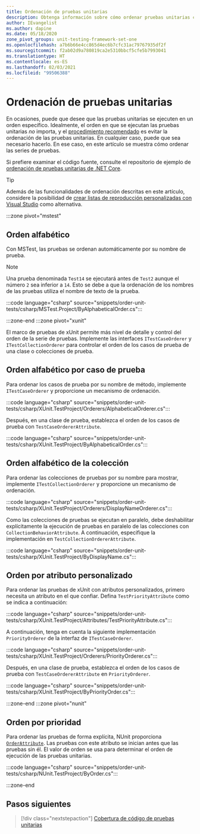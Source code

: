```yaml
---
title: Ordenación de pruebas unitarias
description: Obtenga información sobre cómo ordenar pruebas unitarias con .NET Core.
author: IEvangelist
ms.author: dapine
ms.date: 05/18/2020
zone_pivot_groups: unit-testing-framework-set-one
ms.openlocfilehash: a7b6b66e4cc865d4ec6b7cfc31ac79767935df2f
ms.sourcegitcommit: f2ab02d9a780819ca2e5310bbcf5cfe5b7993041
ms.translationtype: HT
ms.contentlocale: es-ES
ms.lasthandoff: 02/03/2021
ms.locfileid: "99506388"
---
```

# <a name="order-unit-tests"></a>Ordenación de pruebas unitarias

En ocasiones, puede que desee que las pruebas unitarias se ejecuten en un orden específico. Idealmente, el orden en que se ejecutan las pruebas unitarias _no_ importa, y el [procedimiento recomendado](unit-testing-best-practices.md) es evitar la ordenación de las pruebas unitarias. En cualquier caso, puede que sea necesario hacerlo. En ese caso, en este artículo se muestra cómo ordenar las series de pruebas.

Si prefiere examinar el código fuente, consulte el repositorio de ejemplo de [ordenación de pruebas unitarias de .NET Core](/samples/dotnet/samples/order-unit-tests-cs).

> [!TIP]
> Además de las funcionalidades de ordenación descritas en este artículo, considere la posibilidad de [crear listas de reproducción personalizadas con Visual Studio](/visualstudio/test/run-unit-tests-with-test-explorer?view=vs-2019#create-custom-playlists) como alternativa.

:::zone pivot="mstest"

## <a name="order-alphabetically"></a>Orden alfabético

Con MSTest, las pruebas se ordenan automáticamente por su nombre de prueba.

> [!NOTE]
> Una prueba denominada `Test14` se ejecutará antes de `Test2` aunque el número `2` sea inferior a `14`. Esto se debe a que la ordenación de los nombres de las pruebas utiliza el nombre de texto de la prueba.

:::code language="csharp" source="snippets/order-unit-tests/csharp/MSTest.Project/ByAlphabeticalOrder.cs":::

:::zone-end
:::zone pivot="xunit"

El marco de pruebas de xUnit permite más nivel de detalle y control del orden de la serie de pruebas. Implemente las interfaces `ITestCaseOrderer` y `ITestCollectionOrderer` para controlar el orden de los casos de prueba de una clase o colecciones de prueba.

## <a name="order-by-test-case-alphabetically"></a>Orden alfabético por caso de prueba

Para ordenar los casos de prueba por su nombre de método, implemente `ITestCaseOrderer` y proporcione un mecanismo de ordenación.

:::code language="csharp" source="snippets/order-unit-tests/csharp/XUnit.TestProject/Orderers/AlphabeticalOrderer.cs":::

Después, en una clase de prueba, establezca el orden de los casos de prueba con `TestCaseOrdererAttribute`.

:::code language="csharp" source="snippets/order-unit-tests/csharp/XUnit.TestProject/ByAlphabeticalOrder.cs":::

## <a name="order-by-collection-alphabetically"></a>Orden alfabético de la colección

Para ordenar las colecciones de pruebas por su nombre para mostrar, implemente `ITestCollectionOrderer` y proporcione un mecanismo de ordenación.

:::code language="csharp" source="snippets/order-unit-tests/csharp/XUnit.TestProject/Orderers/DisplayNameOrderer.cs":::

Como las colecciones de pruebas se ejecutan en paralelo, debe deshabilitar explícitamente la ejecución de pruebas en paralelo de las colecciones con `CollectionBehaviorAttribute`. A continuación, especifique la implementación en `TestCollectionOrdererAttribute`.

:::code language="csharp" source="snippets/order-unit-tests/csharp/XUnit.TestProject/ByDisplayName.cs":::

## <a name="order-by-custom-attribute"></a>Orden por atributo personalizado

Para ordenar las pruebas de xUnit con atributos personalizados, primero necesita un atributo en el que confiar. Defina `TestPriorityAttribute` como se indica a continuación:

:::code language="csharp" source="snippets/order-unit-tests/csharp/XUnit.TestProject/Attributes/TestPriorityAttribute.cs":::

A continuación, tenga en cuenta la siguiente implementación `PriorityOrderer` de la interfaz de `ITestCaseOrderer`.

:::code language="csharp" source="snippets/order-unit-tests/csharp/XUnit.TestProject/Orderers/PriorityOrderer.cs":::

Después, en una clase de prueba, establezca el orden de los casos de prueba con `TestCaseOrdererAttribute` en `PriorityOrderer`.

:::code language="csharp" source="snippets/order-unit-tests/csharp/XUnit.TestProject/ByPriorityOrder.cs":::

:::zone-end
:::zone pivot="nunit"

## <a name="order-by-priority"></a>Orden por prioridad

Para ordenar las pruebas de forma explícita, NUnit proporciona [`OrderAttribute`](https://github.com/nunit/docs/wiki/Order-Attribute). Las pruebas con este atributo se inician antes que las pruebas sin él. El valor de orden se usa para determinar el orden de ejecución de las pruebas unitarias.

:::code language="csharp" source="snippets/order-unit-tests/csharp/NUnit.TestProject/ByOrder.cs":::

:::zone-end

## <a name="next-steps"></a>Pasos siguientes

> [!div class="nextstepaction"]
> [Cobertura de código de pruebas unitarias](unit-testing-code-coverage.md)
